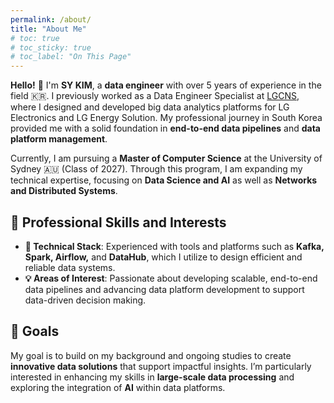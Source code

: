 ```yaml
---
permalink: /about/
title: "About Me"
# toc: true
# toc_sticky: true
# toc_label: "On This Page"
---
```


<!-- ![icon](/assets/logo.ico/apple-icon-120x120.png) -->


**Hello!** 👋 I'm **SY KIM**, a **data engineer** with over 5 years of experience in the field 🇰🇷. I previously worked as a Data Engineer Specialist at [LGCNS](https://www.lgcns.com/en/), where I designed and developed big data analytics platforms for LG Electronics and LG Energy Solution. My professional journey in South Korea provided me with a solid foundation in **end-to-end data pipelines** and **data platform management**.

Currently, I am pursuing a **Master of Computer Science** at the University of Sydney 🇦🇺 (Class of 2027). Through this program, I am expanding my technical expertise, focusing on **Data Science and AI** as well as **Networks and Distributed Systems**.

## 🌟 Professional Skills and Interests

- **🔧 Technical Stack**: Experienced with tools and platforms such as **Kafka, Spark, Airflow,** and **DataHub**, which I utilize to design efficient and reliable data systems.
- **💡 Areas of Interest**: Passionate about developing scalable, end-to-end data pipelines and advancing data platform development to support data-driven decision making.

## 🎯 Goals

My goal is to build on my background and ongoing studies to create **innovative data solutions** that support impactful insights. I’m particularly interested in enhancing my skills in **large-scale data processing** and exploring the integration of **AI** within data platforms.
